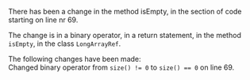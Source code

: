 There has been a change in the method isEmpty, in the section of code starting on line nr 69.
  
The change is in a binary operator, in a return statement, in the method ```isEmpty```, in the class ```LongArrayRef```.
  
The following changes have been made:  
Changed binary operator from ```size() != 0``` to ```size() == 0``` on line 69.  
